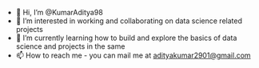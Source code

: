 - 👋 Hi, I’m @KumarAditya98
- 👀 I’m interested in working and collaborating on data science related projects
- 🌱 I’m currently learning how to build and explore the basics of data science and projects in the same
- 📫 How to reach me - you can mail me at adityakumar2901@gmail.com

<!---
KumarAditya98/KumarAditya98 is a ✨ special ✨ repository because its `README.md` (this file) appears on your GitHub profile.
You can click the Preview link to take a look at your changes.
--->
